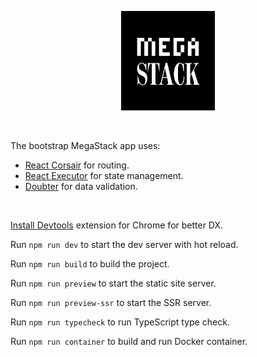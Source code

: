 <p align="center">
  <a href="#readme"><picture>
    <source media="(prefers-color-scheme: dark)" srcset="https://raw.githubusercontent.com/smikhalevski/megastack/refs/heads/master/assets/logo-dark.png" />
    <source media="(prefers-color-scheme: light)" srcset="https://raw.githubusercontent.com/smikhalevski/megastack/refs/heads/master/assets/logo-light.png" />
    <img alt="MegaStack" src="https://raw.githubusercontent.com/smikhalevski/megastack/refs/heads/master/assets/logo-light.png" width="150" />
  </picture></a>
</p>

<br/>

The bootstrap MegaStack app uses:
- [React Corsair](http://megastack.dev/react-corsair) for routing.
- [React Executor](http://megastack.dev/react-executor) for state management.
- [Doubter](http://megastack.dev/doubter) for data validation.

<br/>

[Install Devtools](https://megastack.dev/react-executor#devtools) extension for Chrome for better DX.

Run `npm run dev` to start the dev server with hot reload.

Run `npm run build` to build the project.

Run `npm run preview` to start the static site server.

Run `npm run preview-ssr` to start the SSR server.

Run `npm run typecheck` to run TypeScript type check.

Run `npm run container` to build and run Docker container.
